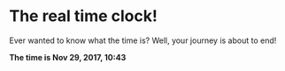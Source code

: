 # The real time clock!

Ever wanted to know what the time is? Well, your journey is about to end!

**The time is Nov 29, 2017, 10:43**